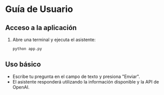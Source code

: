 # Guía de Usuario

## Acceso a la aplicación

1. Abre una terminal y ejecuta el asistente:
   ```sh
   python app.py
   
## Uso básico
- Escribe tu pregunta en el campo de texto y presiona "Enviar".
- El asistente responderá utilizando la información disponible y la API de OpenAI.